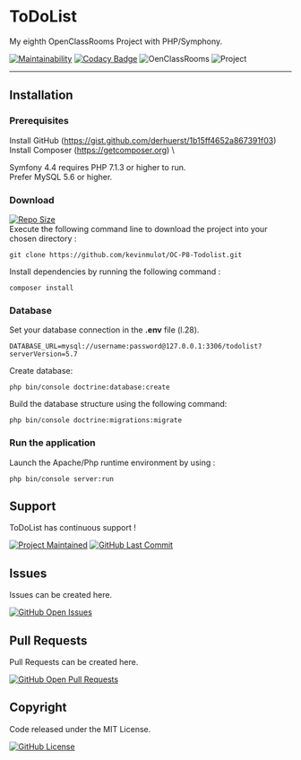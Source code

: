 # ToDoList

My eighth OpenClassRooms Project with PHP/Symphony.

[![Maintainability](https://api.codeclimate.com/v1/badges/ee13f5da60e8aefe708f/maintainability)](https://codeclimate.com/github/kevinmulot/OC-P8-Todolist/maintainability)
[![Codacy Badge](https://app.codacy.com/project/badge/Grade/4bb2a9a45a5041a084d04b77d660116d)](https://www.codacy.com/gh/kevinmulot/OC-P8-Todolist/dashboard?utm_source=github.com&amp;utm_medium=referral&amp;utm_content=kevinmulot/OC-P8-Todolist&amp;utm_campaign=Badge_Grade)
![OenClassRooms](https://img.shields.io/badge/OpenClassRooms-DA_PHP/SF-blue.svg)
![Project](https://img.shields.io/badge/Project-8-blue.svg)

---

## Installation

### Prerequisites

Install GitHub (<https://gist.github.com/derhuerst/1b15ff4652a867391f03>) \
Install Composer (<https://getcomposer.org>) \

Symfony 4.4 requires PHP 7.1.3 or higher to run.\
Prefer MySQL 5.6 or higher.

### Download

[![Repo Size](https://img.shields.io/github/repo-size/kevinmulot/OC-P8-Todolist?label=Repo+Size)](https://github.com/kevinmulot/OC-P7-BileMo) \
Execute the following command line to download the project into your chosen directory :

```shell
git clone https://github.com/kevinmulot/OC-P8-Todolist.git
```

Install dependencies by running the following command :

```shell
composer install
```

### Database

Set your database connection in the **.env** file (l.28).

```shell
DATABASE_URL=mysql://username:password@127.0.0.1:3306/todolist?serverVersion=5.7
```

Create database:

```shell
php bin/console doctrine:database:create
```

Build the database structure using the following command:

```shell
php bin/console doctrine:migrations:migrate
```

### Run the application

Launch the Apache/Php runtime environment by using :

```shell
php bin/console server:run
```

## Support

ToDoList has continuous support !

[![Project Maintained](https://img.shields.io/maintenance/yes/2021.svg?label=Maintained)](https://github.com/kevinmulot/OC-P8-Todolist)
[![GitHub Last Commit](https://img.shields.io/github/last-commit/kevinmulot/OC-P8-Todolist.svg?label=Last+Commit)](https://github.com/kevinmulot/OC-P8-Todolist/commits/master)

## Issues

Issues can be created here.

[![GitHub Open Issues](https://img.shields.io/github/issues/kevinmulot/OC-P8-Todolist.svg?label=Issues)](https://github.com/kevinmulot/OC-P8-Todolist/issues)

## Pull Requests

Pull Requests can be created here.

[![GitHub Open Pull Requests](https://img.shields.io/github/issues-pr/kevinmulot/OC-P8-Todolist.svg?label=Pull+Requests)](https://github.com/kevinmulot/OC-P8-Todolist/pulls)

## Copyright

Code released under the MIT License.

[![GitHub License](https://img.shields.io/github/license/kevinmulot/OC-P8-Todolist.svg?label=License)](https://github.com/kevinmulot/OC-P8-Todolist/blob/master/LICENSE.md)

